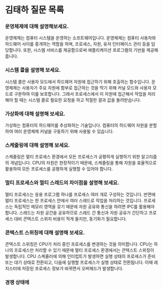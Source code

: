 # 김태하 질문 목록
### 운영체제에 대해 설명해보세요.
운영체제는 컴퓨터 시스템을 운영하는 소프트웨어입니다. 운영체제는 컴퓨터 사용자와 하드웨어 사이를 중개하는 역할을 하며, 프로세스, 자원, 유저 인터페이스 관리 등을 담당합니다. 또한, 시스템 서비스를 제공함으로써 애플리케이션 프로그램의 기반을 제공해 줍니다.

### 시스템 콜을 설명해 보세요.
시스템 콜은 사용자 모드에서 하드웨어 자원에 접근하기 위해 호출하는 함수입니다. 운영체제는 사용자가 주요 자원에 함부로 접근하는 것을 막기 위해 커널 모드와 사용자 모드로 구분하여 이를 보호합니다. 그래서 프로세스에서 이 자원에 접근해서 작업을 처리해야 할 때는 시스템 콜로 필요한 요청을 하고 적절한 결과 값을 돌려받습니다.

### 가상화에 대해 설명해 보세요.
가상화는 컴퓨터의 하드웨어를 추상화하는 기술입니다. 컴퓨터의 하드웨어 자원을 분할하여 여러 운영체제 커널을 구동하기 위해 사용될 수 있습니다.

### 스케줄링에 대해 설명해 보세요.
스케줄링은 멀티 프로세스 환경에서 모든 프로세스가 공평하게 실행하기 위한 알고리즘의 개념입니다. CPU의 자원은 한정적이기 때문에, 스케줄링을 통해 자원을 효율적으로 활용하여 모든 프로세스를 공평하게 실행할 수 있어야 합니다.

### 멀티 프로세스와 멀티 스레드의 차이점을 설명해 보세요.
멀티 프로세스는 응용 프로그램 하나를 프로세스 여러 개로 구성하는 것입니다. 반면에 멀티 프로세스는 한 프로세스 안에서 여러 스레드로 작업을 처리하는 것입니다. 프로세스는 독립적인 메모리 영역을 갖기 때문에 자원 공유와 통신을 하려면 IPC를 활용해야 합니다. 스레드는 자원 공간을 공유하므로 스레드 간 통신과 자원 공유가 간단하고 프로세스 대비 콘텍스트 스위치 비용이 적게 들지만, 동기화가 필요합니다.

### 콘텍스트 스위칭에 대해 설명해 보세요.
콘텍스트 스위칭은 CPU가 처리 중인 프로세스를 변경하는 것을 의미합니다. CPU는 하나의 프로세스만 처리할 수 있기 때문에 멀티 프로세스 환경에서는 콘텍스트 스위칭이 발생합니다. CPU 스케줄러에 의해 인터럽트가 발생하면 실행 상태의 프로세스가 준비 또는 대기 상태로 전환되고, 다음에 실행할 프로세스가 실행 상태로 전환됩니다. 이때 레지스터에 저장된 프로세스 정보가 바뀌면서 오버헤드가 발생합니다.

### 경쟁 상태에 
